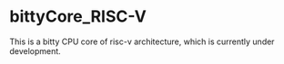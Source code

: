 # bittyCore_RISC-V
This is a bitty CPU core of risc-v architecture, which is currently under development.
